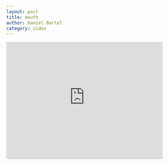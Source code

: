 ```yaml
---
layout: post
title: mouth
author: Daniel Bartel
category: video
---
```



<div class="youtube-video">
  <iframe width="420" height="315" src="https://www.youtube.com/embed/ZtuH-h8z4J4" frameborder="0" allowfullscreen></iframe>
</div>
